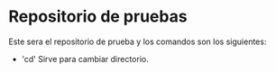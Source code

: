 # Repositorio de pruebas

Este sera el repositorio de prueba y los comandos son los siguientes:
- 'cd' Sirve para cambiar directorio.
